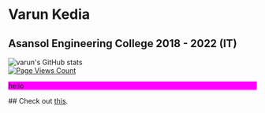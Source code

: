 # Varun Kedia
## Asansol Engineering College 2018 - 2022 (IT)
![varun's GitHub stats](https://github-readme-stats.vercel.app/api?username=purplevarun&count_private=true&show_icons=true&theme=radical)  
[![Page Views Count](https://badges.toozhao.com/badges/01F0N87CGJ01DVBGRC1V0YMF2D/green.svg)](https://badges.toozhao.com/stats/01F0N87CGJ01DVBGRC1V0YMF2D "Get your own page views count badge on badges.toozhao.com")
<div style="width:50px,height:50px;background-color:magenta;">
  <p>hello</p>
</div>  
## Check out <a href="https://vk-video-chat.herokuapp.com">this</a>.  
